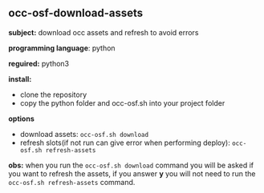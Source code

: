 ## occ-osf-download-assets

**subject:** download occ assets and refresh to avoid errors

**programming language**: python

**reguired:** python3

**install:**
- clone the repository
- copy the python folder and occ-osf.sh into your project folder

**options**
- download assets: ```occ-osf.sh download```
- refresh slots(if not run can give error when performing deploy): ```occ-osf.sh refresh-assets```

**obs:** when you run the ```occ-osf.sh download``` command you will be asked if you want to refresh the assets, if you answer **y** you will not need to run the ```occ-osf.sh refresh-assets``` command.
